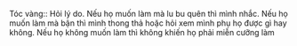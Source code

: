 Tóc vàng:: Hỏi lý do. Nếu họ muốn làm mà lu bu quên thì mình nhắc. Nếu họ muốn làm mà bận thì mình thong thả hoặc hỏi xem mình phụ họ được gì hay không. Nếu họ không muốn làm thì không khiến họ phải miễn cưỡng làm
